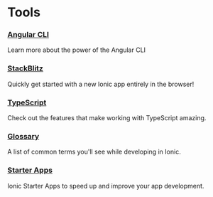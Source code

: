 # Tools

### [Angular CLI](https://github.com/angular/angular-cli)

Learn more about the power of the Angular CLI

### [StackBlitz](https://stackblitz.com/)

Quickly get started with a new Ionic app entirely in the browser!

### [TypeScript](https://www.typescriptlang.org/)

Check out the features that make working with TypeScript amazing.

### [Glossary](/docs/reference/glossary)

A list of common terms you'll see while developing in Ionic.

### [Starter Apps](https://ionicthemes.com)

Ionic Starter Apps to speed up and improve your app development.
